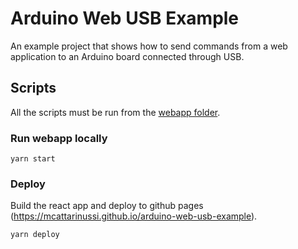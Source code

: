 # Arduino Web USB Example

An example project that shows how to send commands from a web application to an Arduino board connected through USB.

## Scripts

All the scripts must be run from the [webapp folder](./webapp).

### Run webapp locally

    yarn start

### Deploy

Build the react app and deploy to github pages (https://mcattarinussi.github.io/arduino-web-usb-example).

    yarn deploy
